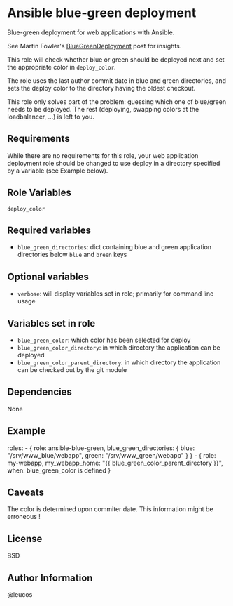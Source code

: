 Ansible blue-green deployment
=============================

Blue-green deployment for web applications with Ansible.

See Martin Fowler's [BlueGreenDeployment](http://martinfowler.com/bliki/BlueGreenDeployment.html) post for insights.

This role will check whether blue or green should be deployed next and
set the appropriate color in `deploy_color`.

The role uses the last author commit date in blue and green directories,
and sets the deploy color to the directory having the oldest checkout.

This role only solves part of the problem: guessing which one of
blue/green needs to be deployed. The rest (deploying, swapping colors
at the loadbalancer, ...) is left to you.

Requirements
------------

While there are no requirements for this role, your web application
deployment role should be changed to use deploy in a directory specified
by a variable (see Example below).

Role Variables
--------------

`deploy_color`

## Required variables

- `blue_green_directories`: dict containing blue and green application
  directories below `blue` and `breen` keys

## Optional variables

- `verbose`: will display variables set in role; primarily for command
  line usage 

## Variables set in role

- `blue_green_color`: which color has been selected for deploy
- `blue_green_color_directory`: in which directory the application can
  be deployed
- `blue_green_color_parent_directory`: in which directory the
  application can be checked out by the git module

Dependencies
------------

None

Example
-------

  roles:
    - { role: ansible-blue-green, 
        blue_green_directories: { blue: "/srv/www_blue/webapp", 
                                  green: "/srv/www_green/webapp" } }
    - { role: my-webapp,
        my_webapp_home: "{{ blue_green_color_parent_directory }}",
        when: blue_green_color is defined }

Caveats
-------

The color is determined upon commiter date. This information might be
erroneous !

License
-------

BSD

Author Information
------------------

@leucos

